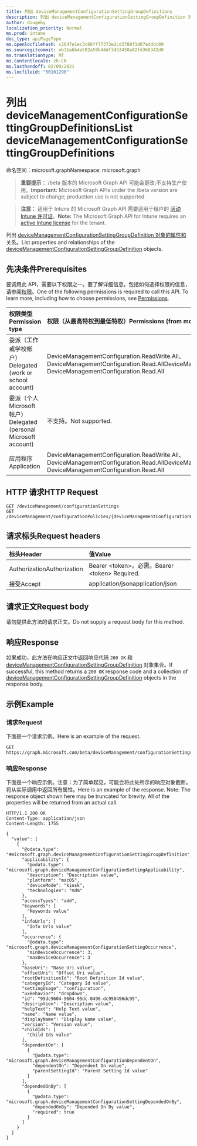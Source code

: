 ```yaml
---
title: 列出 deviceManagementConfigurationSettingGroupDefinitions
description: 列出 deviceManagementConfigurationSettingGroupDefinition 对象的属性和关系。
author: dougeby
localization_priority: Normal
ms.prod: intune
doc_type: apiPageType
ms.openlocfilehash: c2647e1ec3c66ff77373e2cd3788f1d07edddc09
ms.sourcegitcommit: eb31a6b4a582a59b44df3453450a82fd366342d0
ms.translationtype: MT
ms.contentlocale: zh-CN
ms.lasthandoff: 02/09/2021
ms.locfileid: "50161290"
---
```

# <a name="list-devicemanagementconfigurationsettinggroupdefinitions"></a><span data-ttu-id="efaa4-103">列出 deviceManagementConfigurationSettingGroupDefinitions</span><span class="sxs-lookup"><span data-stu-id="efaa4-103">List deviceManagementConfigurationSettingGroupDefinitions</span></span>

<span data-ttu-id="efaa4-104">命名空间：microsoft.graph</span><span class="sxs-lookup"><span data-stu-id="efaa4-104">Namespace: microsoft.graph</span></span>

> <span data-ttu-id="efaa4-105">**重要提示：** /beta 版本的 Microsoft Graph API 可能会更改;不支持生产使用。</span><span class="sxs-lookup"><span data-stu-id="efaa4-105">**Important:** Microsoft Graph APIs under the /beta version are subject to change; production use is not supported.</span></span>

> <span data-ttu-id="efaa4-106">**注意：** 适用于 Intune 的 Microsoft Graph API 需要适用于租户的 [活动 Intune 许可证](https://go.microsoft.com/fwlink/?linkid=839381)。</span><span class="sxs-lookup"><span data-stu-id="efaa4-106">**Note:** The Microsoft Graph API for Intune requires an [active Intune license](https://go.microsoft.com/fwlink/?linkid=839381) for the tenant.</span></span>

<span data-ttu-id="efaa4-107">列出 [deviceManagementConfigurationSettingGroupDefinition 对象的属性和](../resources/intune-deviceconfigv2-devicemanagementconfigurationsettinggroupdefinition.md) 关系。</span><span class="sxs-lookup"><span data-stu-id="efaa4-107">List properties and relationships of the [deviceManagementConfigurationSettingGroupDefinition](../resources/intune-deviceconfigv2-devicemanagementconfigurationsettinggroupdefinition.md) objects.</span></span>

## <a name="prerequisites"></a><span data-ttu-id="efaa4-108">先决条件</span><span class="sxs-lookup"><span data-stu-id="efaa4-108">Prerequisites</span></span>
<span data-ttu-id="efaa4-p101">要调用此 API，需要以下权限之一。要了解详细信息，包括如何选择权限的信息，请参阅[权限](/graph/permissions-reference)。</span><span class="sxs-lookup"><span data-stu-id="efaa4-p101">One of the following permissions is required to call this API. To learn more, including how to choose permissions, see [Permissions](/graph/permissions-reference).</span></span>

|<span data-ttu-id="efaa4-111">权限类型</span><span class="sxs-lookup"><span data-stu-id="efaa4-111">Permission type</span></span>|<span data-ttu-id="efaa4-112">权限（从最高特权到最低特权）</span><span class="sxs-lookup"><span data-stu-id="efaa4-112">Permissions (from most to least privileged)</span></span>|
|:---|:---|
|<span data-ttu-id="efaa4-113">委派（工作或学校帐户）</span><span class="sxs-lookup"><span data-stu-id="efaa4-113">Delegated (work or school account)</span></span>|<span data-ttu-id="efaa4-114">DeviceManagementConfiguration.ReadWrite.All、DeviceManagementConfiguration.Read.All</span><span class="sxs-lookup"><span data-stu-id="efaa4-114">DeviceManagementConfiguration.ReadWrite.All, DeviceManagementConfiguration.Read.All</span></span>|
|<span data-ttu-id="efaa4-115">委派（个人 Microsoft 帐户）</span><span class="sxs-lookup"><span data-stu-id="efaa4-115">Delegated (personal Microsoft account)</span></span>|<span data-ttu-id="efaa4-116">不支持。</span><span class="sxs-lookup"><span data-stu-id="efaa4-116">Not supported.</span></span>|
|<span data-ttu-id="efaa4-117">应用程序</span><span class="sxs-lookup"><span data-stu-id="efaa4-117">Application</span></span>|<span data-ttu-id="efaa4-118">DeviceManagementConfiguration.ReadWrite.All、DeviceManagementConfiguration.Read.All</span><span class="sxs-lookup"><span data-stu-id="efaa4-118">DeviceManagementConfiguration.ReadWrite.All, DeviceManagementConfiguration.Read.All</span></span>|

## <a name="http-request"></a><span data-ttu-id="efaa4-119">HTTP 请求</span><span class="sxs-lookup"><span data-stu-id="efaa4-119">HTTP Request</span></span>
<!-- {
  "blockType": "ignored"
}
-->
``` http
GET /deviceManagement/configurationSettings
GET /deviceManagement/configurationPolicies/{deviceManagementConfigurationPolicyId}/settings/{deviceManagementConfigurationSettingId}/settingDefinitions
```

## <a name="request-headers"></a><span data-ttu-id="efaa4-120">请求标头</span><span class="sxs-lookup"><span data-stu-id="efaa4-120">Request headers</span></span>
|<span data-ttu-id="efaa4-121">标头</span><span class="sxs-lookup"><span data-stu-id="efaa4-121">Header</span></span>|<span data-ttu-id="efaa4-122">值</span><span class="sxs-lookup"><span data-stu-id="efaa4-122">Value</span></span>|
|:---|:---|
|<span data-ttu-id="efaa4-123">Authorization</span><span class="sxs-lookup"><span data-stu-id="efaa4-123">Authorization</span></span>|<span data-ttu-id="efaa4-124">Bearer &lt;token&gt;。必需。</span><span class="sxs-lookup"><span data-stu-id="efaa4-124">Bearer &lt;token&gt; Required.</span></span>|
|<span data-ttu-id="efaa4-125">接受</span><span class="sxs-lookup"><span data-stu-id="efaa4-125">Accept</span></span>|<span data-ttu-id="efaa4-126">application/json</span><span class="sxs-lookup"><span data-stu-id="efaa4-126">application/json</span></span>|

## <a name="request-body"></a><span data-ttu-id="efaa4-127">请求正文</span><span class="sxs-lookup"><span data-stu-id="efaa4-127">Request body</span></span>
<span data-ttu-id="efaa4-128">请勿提供此方法的请求正文。</span><span class="sxs-lookup"><span data-stu-id="efaa4-128">Do not supply a request body for this method.</span></span>

## <a name="response"></a><span data-ttu-id="efaa4-129">响应</span><span class="sxs-lookup"><span data-stu-id="efaa4-129">Response</span></span>
<span data-ttu-id="efaa4-130">如果成功，此方法在响应正文中返回响应代码 `200 OK` 和 [deviceManagementConfigurationSettingGroupDefinition](../resources/intune-deviceconfigv2-devicemanagementconfigurationsettinggroupdefinition.md) 对象集合。</span><span class="sxs-lookup"><span data-stu-id="efaa4-130">If successful, this method returns a `200 OK` response code and a collection of [deviceManagementConfigurationSettingGroupDefinition](../resources/intune-deviceconfigv2-devicemanagementconfigurationsettinggroupdefinition.md) objects in the response body.</span></span>

## <a name="example"></a><span data-ttu-id="efaa4-131">示例</span><span class="sxs-lookup"><span data-stu-id="efaa4-131">Example</span></span>

### <a name="request"></a><span data-ttu-id="efaa4-132">请求</span><span class="sxs-lookup"><span data-stu-id="efaa4-132">Request</span></span>
<span data-ttu-id="efaa4-133">下面是一个请求示例。</span><span class="sxs-lookup"><span data-stu-id="efaa4-133">Here is an example of the request.</span></span>
``` http
GET https://graph.microsoft.com/beta/deviceManagement/configurationSettings
```

### <a name="response"></a><span data-ttu-id="efaa4-134">响应</span><span class="sxs-lookup"><span data-stu-id="efaa4-134">Response</span></span>
<span data-ttu-id="efaa4-p102">下面是一个响应示例。注意：为了简单起见，可能会将此处所示的响应对象截断。将从实际调用中返回所有属性。</span><span class="sxs-lookup"><span data-stu-id="efaa4-p102">Here is an example of the response. Note: The response object shown here may be truncated for brevity. All of the properties will be returned from an actual call.</span></span>
``` http
HTTP/1.1 200 OK
Content-Type: application/json
Content-Length: 1755

{
  "value": [
    {
      "@odata.type": "#microsoft.graph.deviceManagementConfigurationSettingGroupDefinition",
      "applicability": {
        "@odata.type": "microsoft.graph.deviceManagementConfigurationSettingApplicability",
        "description": "Description value",
        "platform": "macOS",
        "deviceMode": "kiosk",
        "technologies": "mdm"
      },
      "accessTypes": "add",
      "keywords": [
        "Keywords value"
      ],
      "infoUrls": [
        "Info Urls value"
      ],
      "occurrence": {
        "@odata.type": "microsoft.graph.deviceManagementConfigurationSettingOccurrence",
        "minDeviceOccurrence": 3,
        "maxDeviceOccurrence": 3
      },
      "baseUri": "Base Uri value",
      "offsetUri": "Offset Uri value",
      "rootDefinitionId": "Root Definition Id value",
      "categoryId": "Category Id value",
      "settingUsage": "configuration",
      "uxBehavior": "dropdown",
      "id": "95dc9604-9604-95dc-0496-dc950496dc95",
      "description": "Description value",
      "helpText": "Help Text value",
      "name": "Name value",
      "displayName": "Display Name value",
      "version": "Version value",
      "childIds": [
        "Child Ids value"
      ],
      "dependentOn": [
        {
          "@odata.type": "microsoft.graph.deviceManagementConfigurationDependentOn",
          "dependentOn": "Dependent On value",
          "parentSettingId": "Parent Setting Id value"
        }
      ],
      "dependedOnBy": [
        {
          "@odata.type": "microsoft.graph.deviceManagementConfigurationSettingDependedOnBy",
          "dependedOnBy": "Depended On By value",
          "required": true
        }
      ]
    }
  ]
}
```




